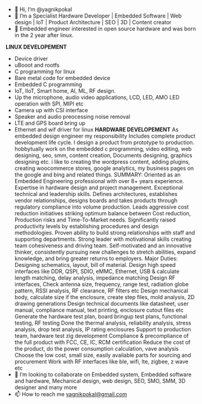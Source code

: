 - 👋 Hi, I’m @yagnikpokal
- 👀 I’m a Specialist Hardware Developer | Embedded Software | Web design | IoT | Product Architecture | SEO | 3D | Content creator
- 🌱 Embedded engineer interested in open source hardware and was born in the 2 year after linux. 


************LINUX DEVELOPEMENT************
- Device driver
- uBooot and rootfs
- C programming for linux
- Bare metal code for embedded device
- Embedded C programming
- IoT, IIoT, Smart home, AI, ML, RF design.
- Up the microphone, audio video applications, LCD, LED, AMO LED operation with SPI, MIPI etc
- Camera up with CSI interface
- Speaker and audio preocessing noise removal
- LTE and GPS board bring up
- Ethernet and wif driver for linux
************HARDWARE DEVELOPEMENT************
As embedded design  engineer my responsibility Includes complete product development life cycle. I design a product from prototype to production. 
hobbytually work on the embedded c programming, video editing, web designing, seo, smm, content creation, Documents designing, graphics designing etc.
i like to creating the wordpress content, adding plugins, creating woocommerce stores, google analytics, my business pages on the google and bing and related things.
SUMMARY:
Oriented as an Embedded Engineering professional with over 8+ years experience. Expertise in hardware design and project management. Exceptional technical and leadership skills.
Defines architectures, establishes vendor relationships, designs boards and takes products through regulatory compliance into volume production.
Leads aggressive cost reduction initiatives striking optimum balance between Cost reduction, Production risks and Time-To-Market needs.
Significantly raised productivity levels by establishing procedures and design methodologies.
Proven ability to build strong relationships with staff and supporting departments.
Strong leader with motivational skills creating team cohesiveness and driving team.
Self-motivated and an innovative thinker, consistently pursuing new challenges to stretch abilities, expand knowledge, and bring greater returns to employers.
Major Duties:
Designing schematics, layout, bill of material.
Design high speed interfaces like DDR, QSPI, SDIO, eMMC, Ethernet, USB & calculate length matching, delay analysis, impedance matching
Design RF interfaces, Check antenna size, frequency, range test, radiation globe pattern, RSSI analysis, RF clearance, RF filters etc
Design mechanical body, calculate size if the enclosure, create step files, mold analysis, 2D drawing generations
Design technical documents like datasheet, user manual, compliance manual, text printing, enclosure cutout files etc
Generate the hardware test plan, board bringup test plans, functional testing, RF testing
Done the thermal analysis, reliability analysis, stress analysis, drop test analysis, IP rating enclosures
Support to production team, hardware test zig development
Compliance & precompliance of the full product with FCC, CE, IC, RCM certification
Reduce the cost of the product, do the power consumption calculation, vave analysis
Choose the low cost, small size, easily available parts for sourcing and procurement
Work with RF interfaces like ble, wifi, lte, zigbee, z wave etc
- 💞️ I’m looking to collaborate on Embedded system, Embedded software and hardware, Mechanical design, web design, SEO, SMO, SMM, 3D designer and many more
- 📫 How to reach me yagnikpokal@gmail.com

<!---
yagnikpokal/yagnikpokal is a ✨ special ✨ repository because its `README.md` (this file) appears on your GitHub profile.
You can click the Preview link to take a look at your changes.
--->
